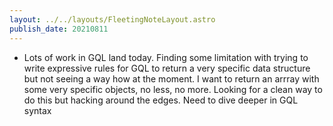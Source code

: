 ```yaml
---
layout: ../../layouts/FleetingNoteLayout.astro
publish_date: 20210811
---
```


- Lots of work in GQL land today. Finding some limitation with trying to write expressive rules for GQL to return a very specific data structure but not seeing a way how at the moment. I want to return an arrray with some very specific objects, no less, no more. Looking for a clean way to do this but hacking around the edges. Need to dive deeper in GQL syntax
